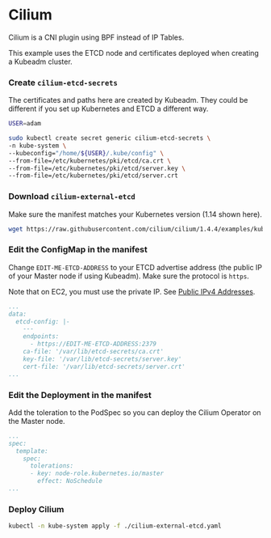 # Cilium

Cilium is a CNI plugin using BPF instead of IP Tables.

This example uses the ETCD node and certificates deployed when creating a Kubeadm cluster.

### Create `cilium-etcd-secrets`

The certificates and paths here are created by Kubeadm. They could be different if you set up
Kubernetes and ETCD a different way.

```bash
USER=adam

sudo kubectl create secret generic cilium-etcd-secrets \
-n kube-system \
--kubeconfig="/home/${USER}/.kube/config" \
--from-file=/etc/kubernetes/pki/etcd/ca.crt \
--from-file=/etc/kubernetes/pki/etcd/server.key \
--from-file=/etc/kubernetes/pki/etcd/server.crt
```

### Download `cilium-external-etcd`

Make sure the manifest matches your Kubernetes version (1.14 shown here).

```bash
wget https://raw.githubusercontent.com/cilium/cilium/1.4.4/examples/kubernetes/1.14/cilium-external-etcd.yaml
```

### Edit the ConfigMap in the manifest

Change `EDIT-ME-ETCD-ADDRESS` to your ETCD advertise address (the public IP of your Master node if
using Kubeadm). Make sure the protocol is `https`.

Note that on EC2, you must use the private IP. See [Public IPv4 Addresses](https://docs.aws.amazon.com/vpc/latest/userguide/vpc-ip-addressing.html#vpc-public-ipv4-addresses).

```yaml
...
data:
  etcd-config: |-
    ---
    endpoints:
      - https://EDIT-ME-ETCD-ADDRESS:2379
    ca-file: '/var/lib/etcd-secrets/ca.crt'
    key-file: '/var/lib/etcd-secrets/server.key'
    cert-file: '/var/lib/etcd-secrets/server.crt'
...
```

### Edit the Deployment in the manifest

Add the toleration to the PodSpec so you can deploy the Cilium Operator on the Master node.

```yaml
...
spec:
  template:
    spec:
      tolerations:
      - key: node-role.kubernetes.io/master
        effect: NoSchedule
...
```

### Deploy Cilium

```bash
kubectl -n kube-system apply -f ./cilium-external-etcd.yaml
```

